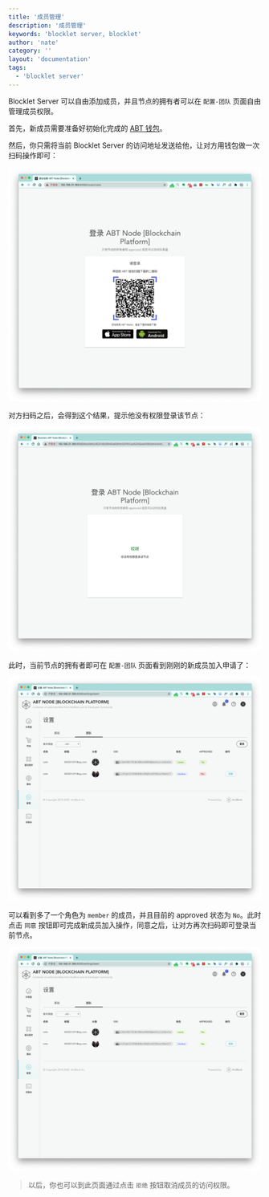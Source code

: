 ```yaml
---
title: '成员管理'
description: '成员管理'
keywords: 'blocklet server, blocklet'
author: 'nate'
category: ''
layout: 'documentation'
tags:
  - 'blocklet server'
---
```


Blocklet Server 可以自由添加成员，并且节点的拥有者可以在 `配置-团队` 页面自由管理成员权限。

首先，新成员需要准备好初始化完成的 [ABT 钱包](https://abtwallet.io/zh/)。

然后，你只需将当前 Blocklet Server 的访问地址发送给他，让对方用钱包做一次扫码操作即可：

![](./images/member-manager-1-zh.png)

对方扫码之后，会得到这个结果，提示他没有权限登录该节点：

![](./images/member-manager-2-zh.png)

此时，当前节点的拥有者即可在 `配置-团队` 页面看到刚刚的新成员加入申请了：

![](./images/member-manager-3-zh.png)

可以看到多了一个角色为 `member` 的成员，并且目前的 approved 状态为 `No`。此时点击 `同意` 按钮即可完成新成员加入操作，同意之后，让对方再次扫码即可登录当前节点。

![](./images/member-manager-4-zh.png)

> 以后，你也可以到此页面通过点击 `拒绝` 按钮取消成员的访问权限。
